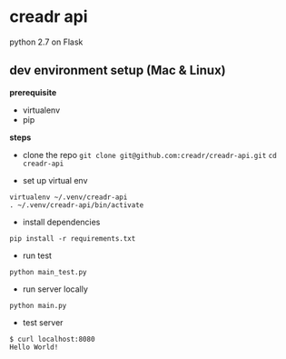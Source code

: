 # creadr api
python 2.7 on Flask

## dev environment setup (Mac & Linux)

**prerequisite**
- virtualenv
- pip

**steps**
- clone the repo
`git clone git@github.com:creadr/creadr-api.git`
`cd creadr-api`

- set up virtual env
```
virtualenv ~/.venv/creadr-api
. ~/.venv/creadr-api/bin/activate
```

- install dependencies
```
pip install -r requirements.txt
```

- run test
```
python main_test.py
```

- run server locally
```
python main.py
```

- test server
```
$ curl localhost:8080
Hello World!
```

